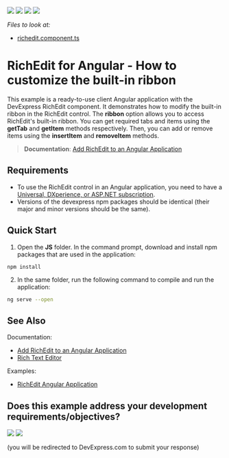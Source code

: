 <!-- default badges list -->
![](https://img.shields.io/endpoint?url=https://codecentral.devexpress.com/api/v1/VersionRange/228359169/19.2.7%2B)
[![](https://img.shields.io/badge/Open_in_DevExpress_Support_Center-FF7200?style=flat-square&logo=DevExpress&logoColor=white)](https://supportcenter.devexpress.com/ticket/details/T848130)
[![](https://img.shields.io/badge/📖_How_to_use_DevExpress_Examples-e9f6fc?style=flat-square)](https://docs.devexpress.com/GeneralInformation/403183)
[![](https://img.shields.io/badge/💬_Leave_Feedback-feecdd?style=flat-square)](#does-this-example-address-your-development-requirementsobjectives)
<!-- default badges end -->
*Files to look at:*
* [richedit.component.ts](./JS/src/app/richedit/richedit.component.ts)

# RichEdit for Angular - How to customize the built-in ribbon

This example is a ready-to-use client Angular application with the DevExpress RichEdit component. It demonstrates how to modify the built-in ribbon in the RichEdit control. 
The **ribbon** option allows you to access RichEdit's built-in ribbon. You can get required tabs and items using the **getTab** and **getItem** methods respectively. 
Then, you can add or remove items using the **insertItem** and **removeItem** methods.


> **Documentation**: [Add RichEdit to an Angular Application](https://docs.devexpress.com/AspNetCore/401527/office-inspired-controls/controls/rich-edit/angular)

## Requirements
* To use the RichEdit control in an Angular application, you need to have a [Universal, DXperience, or ASP.NET subscription](https://www.devexpress.com/buy/net/).
* Versions of the devexpress npm packages should be identical (their major and minor versions should be the same).

## Quick Start

1. Open the **JS** folder. In the command prompt, download and install npm packages that are used in the application:

```
npm install
```

2. In the same folder, run the following command to compile and run the application:

```bash
ng serve --open
```

## See Also
Documentation:
- [Add RichEdit to an Angular Application](https://docs.devexpress.com/AspNetCore/401527/office-inspired-controls/controls/rich-edit/angular)
- [Rich Text Editor](https://docs.devexpress.com/AspNetCore/400373/office-inspired-controls/controls/rich-edit)

Examples:
- [RichEdit Angular Application](https://github.com/DevExpress-Examples/richedit-angular-app)
<!-- feedback -->
## Does this example address your development requirements/objectives?

[<img src="https://www.devexpress.com/support/examples/i/yes-button.svg"/>](https://www.devexpress.com/support/examples/survey.xml?utm_source=github&utm_campaign=asp-net-core-richedit-customize-ribbon-ui-in-angular-app&~~~was_helpful=yes) [<img src="https://www.devexpress.com/support/examples/i/no-button.svg"/>](https://www.devexpress.com/support/examples/survey.xml?utm_source=github&utm_campaign=asp-net-core-richedit-customize-ribbon-ui-in-angular-app&~~~was_helpful=no)

(you will be redirected to DevExpress.com to submit your response)
<!-- feedback end -->
